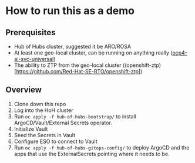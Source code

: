 # How to run this as a demo

## Prerequisites

- Hub of Hubs cluster, suggested it be ARO/ROSA
- At least one geo-local cluster, can be running on anything really ([ocp4-ai-svc-universal](https://github.com/kenmoini/ocp4-ai-svc-universal))
- The ability to ZTP from the geo-local cluster ((openshift-ztp)[https://github.com/Red-Hat-SE-RTO/openshift-ztp])

## Overview

1. Clone down this repo
2. Log into the HoH cluster
3. Run `oc apply -f hub-of-hubs-bootstrap/` to install ArgoCD/Vault/External Secrets operator.
4. Initialize Vault
5. Seed the Secrets in Vault
6. Configure ESO to connect to Vault
7. Run `oc apply -f hub-of-hubs-gitops-config/` to deploy ArgoCD and the apps that use the ExternalSecrets pointing where it needs to be.